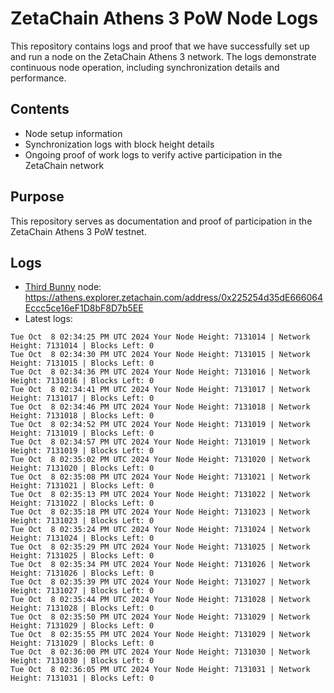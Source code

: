 # ZetaChain Athens 3 PoW Node Logs
This repository contains logs and proof that we have successfully set up and run a node on the ZetaChain Athens 3 network. The logs demonstrate continuous node operation, including synchronization details and performance.

## Contents
- Node setup information
- Synchronization logs with block height details
- Ongoing proof of work logs to verify active participation in the ZetaChain network

## Purpose
This repository serves as documentation and proof of participation in the ZetaChain Athens 3 PoW testnet.

## Logs

- [Third Bunny](https://thirdbunny.xyz/) node: https://athens.explorer.zetachain.com/address/0x225254d35dE666064Eccc5ce16eF1D8bF8D7b5EE
- Latest logs:
```
Tue Oct  8 02:34:25 PM UTC 2024 Your Node Height: 7131014 | Network Height: 7131014 | Blocks Left: 0
Tue Oct  8 02:34:30 PM UTC 2024 Your Node Height: 7131015 | Network Height: 7131015 | Blocks Left: 0
Tue Oct  8 02:34:36 PM UTC 2024 Your Node Height: 7131016 | Network Height: 7131016 | Blocks Left: 0
Tue Oct  8 02:34:41 PM UTC 2024 Your Node Height: 7131017 | Network Height: 7131017 | Blocks Left: 0
Tue Oct  8 02:34:46 PM UTC 2024 Your Node Height: 7131018 | Network Height: 7131018 | Blocks Left: 0
Tue Oct  8 02:34:52 PM UTC 2024 Your Node Height: 7131019 | Network Height: 7131019 | Blocks Left: 0
Tue Oct  8 02:34:57 PM UTC 2024 Your Node Height: 7131019 | Network Height: 7131019 | Blocks Left: 0
Tue Oct  8 02:35:02 PM UTC 2024 Your Node Height: 7131020 | Network Height: 7131020 | Blocks Left: 0
Tue Oct  8 02:35:08 PM UTC 2024 Your Node Height: 7131021 | Network Height: 7131021 | Blocks Left: 0
Tue Oct  8 02:35:13 PM UTC 2024 Your Node Height: 7131022 | Network Height: 7131022 | Blocks Left: 0
Tue Oct  8 02:35:18 PM UTC 2024 Your Node Height: 7131023 | Network Height: 7131023 | Blocks Left: 0
Tue Oct  8 02:35:24 PM UTC 2024 Your Node Height: 7131024 | Network Height: 7131024 | Blocks Left: 0
Tue Oct  8 02:35:29 PM UTC 2024 Your Node Height: 7131025 | Network Height: 7131025 | Blocks Left: 0
Tue Oct  8 02:35:34 PM UTC 2024 Your Node Height: 7131026 | Network Height: 7131026 | Blocks Left: 0
Tue Oct  8 02:35:39 PM UTC 2024 Your Node Height: 7131027 | Network Height: 7131027 | Blocks Left: 0
Tue Oct  8 02:35:44 PM UTC 2024 Your Node Height: 7131028 | Network Height: 7131028 | Blocks Left: 0
Tue Oct  8 02:35:50 PM UTC 2024 Your Node Height: 7131029 | Network Height: 7131029 | Blocks Left: 0
Tue Oct  8 02:35:55 PM UTC 2024 Your Node Height: 7131029 | Network Height: 7131029 | Blocks Left: 0
Tue Oct  8 02:36:00 PM UTC 2024 Your Node Height: 7131030 | Network Height: 7131030 | Blocks Left: 0
Tue Oct  8 02:36:05 PM UTC 2024 Your Node Height: 7131031 | Network Height: 7131031 | Blocks Left: 0
```
